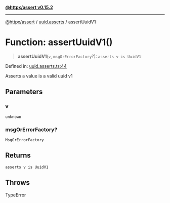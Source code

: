 [**@httpx/assert v0.15.2**](../../README.md)

***

[@httpx/assert](../../README.md) / [uuid.asserts](../README.md) / assertUuidV1

# Function: assertUuidV1()

> **assertUuidV1**(`v`, `msgOrErrorFactory`?): `asserts v is UuidV1`

Defined in: [uuid.asserts.ts:44](https://github.com/belgattitude/httpx/blob/8fd1b2a11c89b6d4d436a81e516da107a812f824/packages/assert/src/uuid.asserts.ts#L44)

Asserts a value is a valid uuid v1

## Parameters

### v

`unknown`

### msgOrErrorFactory?

`MsgOrErrorFactory`

## Returns

`asserts v is UuidV1`

## Throws

TypeError
